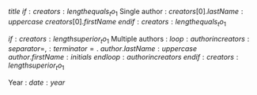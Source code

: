 $title$
$if:creators:lengthequals_to_1$
Single author : $creators[0].lastName:uppercase$ $creators[0].firstName$
$endif:creators:lengthequals_to_1$


$if:creators:lengthsuperior_to_1$
Multiple authors :
$loop:author in creators:separator=, :terminator=.$
$author.lastName:uppercase$ $author.firstName:initials$
$endloop:author in creators$
$endif:creators:lengthsuperior_to_1$

Year : $date:year$
